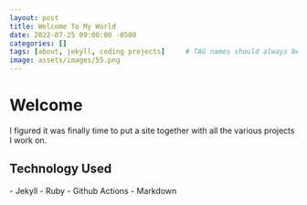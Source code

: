 ```yaml
---
layout: post
title: Welcome To My World
date: 2022-07-25 09:00:00 -0500
categories: []
tags: [about, jekyll, coding projects]     # TAG names should always be lowercase
image: assets/images/55.png
---
```


# Welcome

I figured it was finally time to put a site together with all the various projects I work on.

<h2>Technology Used</h2>
- Jekyll
- Ruby
- Github Actions
- Markdown


